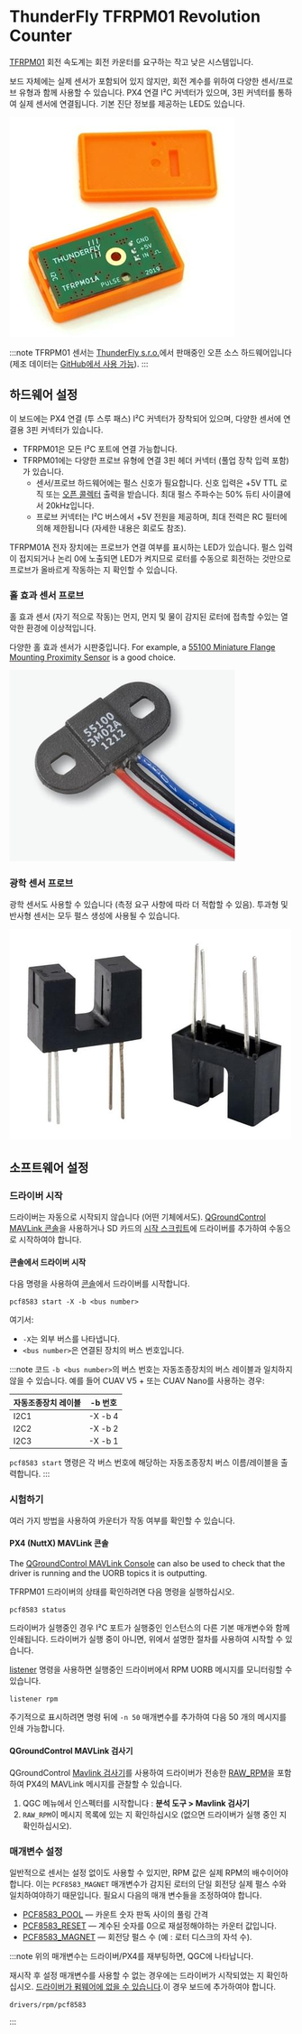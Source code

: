 # ThunderFly TFRPM01 Revolution Counter

[TFRPM01](https://github.com/ThunderFly-aerospace/TFRPM01) 회전 속도계는 회전 카운터를 요구하는 작고 낮은 시스템입니다.

보드 자체에는 실제 센서가 포함되어 있지 않지만, 회전 계수를 위하여 다양한 센서/프로브 유형과 함께 사용할 수 있습니다. PX4 연결 I²C 커넥터가 있으며, 3핀 커넥터를 통하여 실제 센서에 연결됩니다. 기본 진단 정보를 제공하는 LED도 있습니다.

![TFRPM01A](../../assets/hardware/sensors/tfrpm/tfrpm01_electronics.jpg)

:::note TFRPM01 센서는 [ThunderFly s.r.o.](https://www.thunderfly.cz/)에서 판매중인 오픈 소스 하드웨어입니다 (제조 데이터는 [GitHub에서 사용 가능](https://github.com/ThunderFly-aerospace/TFRPM01)).
:::

## 하드웨어 설정

이 보드에는 PX4 연결 (투 스루 패스) I²C 커넥터가 장착되어 있으며, 다양한 센서에 연결용 3핀 커넥터가 있습니다.
- TFRPM01은 모든 I²C 포트에 연결 가능합니다.
- TFRPM01에는 다양한 프로브 유형에 연결 3핀 헤더 커넥터 (풀업 장착 입력 포함)가 있습니다.
  - 센서/프로브 하드웨어에는 펄스 신호가 필요합니다. 신호 입력은 +5V TTL 로직 또는 [오픈 콜렉터](https://en.wikipedia.org/wiki/Open_collector) 출력을 받습니다. 최대 펄스 주파수는 50% 듀티 사이클에서 20kHz입니다.
  - 프로브 커넥터는 I²C 버스에서 +5V 전원을 제공하며, 최대 전력은 RC 필터에 의해 제한됩니다 (자세한 내용은 회로도 참조).

TFRPM01A 전자 장치에는 프로브가 연결 여부를 표시하는 LED가 있습니다. 펄스 입력이 접지되거나 논리 0에 노출되면 LED가 켜지므로 로터를 수동으로 회전하는 것만으로 프로브가 올바르게 작동하는 지 확인할 수 있습니다.

### 홀 효과 센서 프로브

홀 효과 센서 (자기 적으로 작동)는 먼지, 먼지 및 물이 감지된 로터에 접촉할 수있는 열악한 환경에 이상적입니다.

다양한 홀 효과 센서가 시판중입니다. For example, a [55100 Miniature Flange Mounting Proximity Sensor](https://m.littelfuse.com/media?resourcetype=datasheets&itemid=6d69d457-770e-46ba-9998-012c5e0aedd7&filename=littelfuse-hall-effect-sensors-55100-datasheet) is a good choice.

![홀 효과 프로브의 예](../../assets/hardware/sensors/tfrpm/hall_probe.jpg)


### 광학 센서 프로브

광학 센서도 사용할 수 있습니다 (측정 요구 사항에 따라 더 적합할 수 있음). 투과형 및 반사형 센서는 모두 펄스 생성에 사용될 수 있습니다.

![광 투과 프로브의 예](../../assets/hardware/sensors/tfrpm/transmissive_probe.jpg)

## 소프트웨어 설정

### 드라이버 시작

드라이버는 자동으로 시작되지 않습니다 (어떤 기체에서도). [QGroundControl MAVLink 콘솔](https://docs.qgroundcontrol.com/master/en/analyze_view/mavlink_console.html)을 사용하거나 SD 카드의 [시작 스크립트](../concept/system_startup.md#customizing-the-system-startup)에 드라이버를 추가하여 수동으로 시작하여야 합니다.

#### 콘솔에서 드라이버 시작

다음 명령을 사용하여 [콘솔](https://docs.qgroundcontrol.com/master/en/analyze_view/mavlink_console.html)에서 드라이버를 시작합니다.
```
pcf8583 start -X -b <bus number>
```
여기서:
- `-X`는 외부 버스를 나타냅니다.
- `<bus number>`은 연결된 장치의 버스 번호입니다.

:::note
코드 `-b <bus number>`의 버스 번호는 자동조종장치의 버스 레이블과 일치하지 않을 수 있습니다. 예를 들어 CUAV V5 + 또는 CUAV Nano를 사용하는 경우:

| 자동조종장치 레이블 | -b 번호   |
| ---------- | ------- |
| I2C1       | -X -b 4 |
| I2C2       | -X -b 2 |
| I2C3       | -X -b 1 |

`pcf8583 start` 명령은 각 버스 번호에 해당하는 자동조종장치 버스 이름/레이블을 출력합니다.
:::

### 시험하기

여러 가지 방법을 사용하여 카운터가 작동 여부를 확인할 수 있습니다.

#### PX4 (NuttX) MAVLink 콘솔

The [QGroundControl MAVLink Console](https://docs.qgroundcontrol.com/master/en/analyze_view/mavlink_console.html) can also be used to check that the driver is running and the UORB topics it is outputting.

TFRPM01 드라이버의 상태를 확인하려면 다음 명령을 실행하십시오.
```
pcf8583 status
```
드라이버가 실행중인 경우 I²C 포트가 실행중인 인스턴스의 다른 기본 매개변수와 함께 인쇄됩니다. 드라이버가 실행 중이 아니면, 위에서 설명한 절차를 사용하여 시작할 수 있습니다.

[listener](../modules/modules_command.md#listener) 명령을 사용하면 실행중인 드라이버에서 RPM UORB 메시지를 모니터링할 수 있습니다.
```
listener rpm
```
주기적으로 표시하려면 명령 뒤에 `-n 50` 매개변수를 추가하여 다음 50 개의 메시지를 인쇄 가능합니다.

#### QGroundControl MAVLink 검사기

QGroundControl [Mavlink 검사기](https://docs.qgroundcontrol.com/master/en/analyze_view/mavlink_inspector.html)를 사용하여 드라이버가 전송한 [RAW_RPM](https://mavlink.io/en/messages/common.html#RAW_RPM)을 포함하여 PX4의 MAVLink 메시지를 관찰할 수 있습니다.

1. QGC 메뉴에서 인스펙터를 시작합니다 : **분석 도구 > Mavlink 검사기**
1. `RAW_RPM`이 메시지 목록에 있는 지 확인하십시오 (없으면 드라이버가 실행 중인 지 확인하십시오).


### 매개변수 설정

일반적으로 센서는 설정 없이도 사용할 수 있지만, RPM 값은 실제 RPM의 배수이어야 합니다.  이는 `PCF8583_MAGNET` 매개변수가 감지된 로터의 단일 회전당 실제 펄스 수와 일치하여야하기 때문입니다. 필요시 다음의 매개 변수들을 조정하여야 합니다.

* [PCF8583_POOL](../advanced_config/parameter_reference.md#PCF8583_POOL) — 카운트 숫자 판독 사이의 풀링 간격
* [PCF8583_RESET](../advanced_config/parameter_reference.md#PCF8583_RESET) — 계수된 숫자를 0으로 재설정해야하는 카운터 값입니다.
* [PCF8583_MAGNET](../advanced_config/parameter_reference.md#PCF8583_MAGNET) — 회전당 펄스 수 (예 : 로터 디스크의 자석 수).

:::note
위의 매개변수는 드라이버/PX4를 재부팅하면, QGC에 나타납니다.

재시작 후 설정 매개변수를 사용할 수 없는 경우에는 드라이버가 시작되었는 지 확인하십시오. [드라이버가 펌웨어에 없을 수 있습니다](../peripherals/serial_configuration.md#configuration-parameter-missing-from-qgroundcontrol).이 경우 보드에 추가하여야 합니다.
```
drivers/rpm/pcf8583
```
:::
